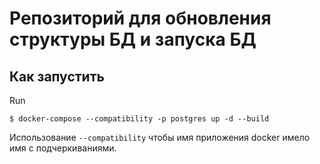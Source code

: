 # Репозиторий для обновления структуры БД и запуска БД

## Как запустить

Run

````
$ docker-compose --compatibility -p postgres up -d --build
````

Использование `--compatibility` чтобы имя приложения docker имело имя с подчеркиваниями. 